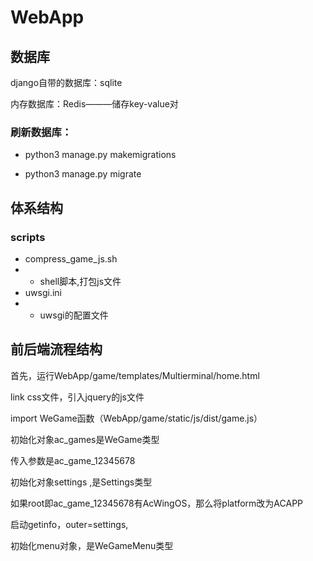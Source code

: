 # WebApp

## 数据库

django自带的数据库：sqlite

内存数据库：Redis———储存key-value对

### 刷新数据库：

-  python3 manage.py makemigrations

- python3 manage.py migrate

## 体系结构

### scripts

- compress_game_js.sh 
- - shell脚本,打包js文件
- uwsgi.ini
- - uwsgi的配置文件

## 前后端流程结构

首先，运行WebApp/game/templates/Multierminal/home.html

link css文件，引入jquery的js文件

import WeGame函数（WebApp/game/static/js/dist/game.js）

初始化对象ac_games是WeGame类型

传入参数是ac_game_12345678

初始化对象settings ,是Settings类型

如果root即ac_game_12345678有AcWingOS，那么将platform改为ACAPP

启动getinfo，outer=settings,

初始化menu对象，是WeGameMenu类型

